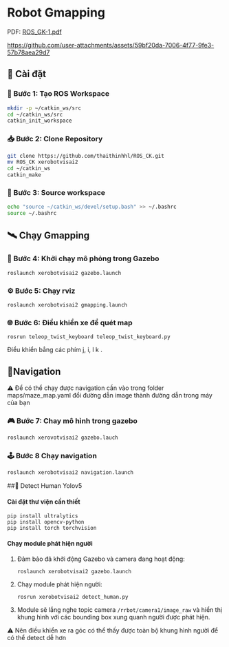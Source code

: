 
# Robot Gmapping

PDF: 
[ROS_GK-1.pdf](https://github.com/user-attachments/files/19553201/ROS_GK-1.pdf)






https://github.com/user-attachments/assets/59bf20da-7006-4f77-9fe3-57b78aea29d7



## 🚀 Cài đặt

### 🔧 Bước 1: Tạo ROS Workspace

```bash
mkdir -p ~/catkin_ws/src
cd ~/catkin_ws/src
catkin_init_workspace   
```

### 📥 Bước 2: Clone Repository

```bash
git clone https://github.com/thaithinhhl/ROS_CK.git
mv ROS_CK xerobotvisai2 
cd ~/catkin_ws
catkin_make
```

### 🧠 Bước 3: Source workspace

```bash
echo "source ~/catkin_ws/devel/setup.bash" >> ~/.bashrc
source ~/.bashrc
```
## 🛰️ Chạy Gmapping 

### 🎯 Bước 4: Khởi chạy mô phỏng trong Gazebo 

``` bash
roslaunch xerobotvisai2 gazebo.launch
```

### ⚙️ Bước 5: Chạy rviz
``` bash
roslaunch xerobotvisai2 gmapping.launch 
```

### 🌐 Bước 6: Điểu khiển xe để quét map
```
rosrun teleop_twist_keyboard teleop_twist_keyboard.py 
```


Điều khiển bẳng các phím j, i, l k .


## 📌Navigation 
⚠️ Để có thể chạy được navigation cần vào trong folder maps/maze_map.yaml đổi đường dẫn image thành đường dẫn trong máy của bạn 


### 🎮 Bước 7:  Chay mô hình trong gazebo

```bash
roslaunch xerovotvisai2 gazebo.lauch
```
### 🕹️ Bước 8  Chạy navigation

```bash
roslaunch xerobotvisai2 navigation.launch 
```

##🔧 Detect Human Yolov5

#### Cài đặt thư viện cần thiết
```
pip install ultralytics
pip install opencv-python
pip install torch torchvision
```
#### Chạy module phát hiện người
1. Đảm bảo đã khởi động Gazebo và camera đang hoạt động:
   ```
   roslaunch xerobotvisai2 gazebo.launch
   ```

2. Chạy module phát hiện người:
   ```
   rosrun xerobotvisai2 detect_human.py
   ```

3. Module sẽ lắng nghe topic camera `/rrbot/camera1/image_raw` và hiển thị khung hình với các bounding box xung quanh người được phát hiện. 

⚠️ Nên điều khiển xe ra góc có thể thấy được toàn bộ khung hình người để có thể detect dễ hơn
